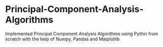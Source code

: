# Principal-Component-Analysis-Algorithms
Implemented Principal Component Analysis Algorithms using Pythin from scratch with the help of Numpy, Pandas and Matplotlib
